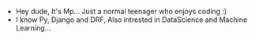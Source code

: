 - Hey dude, It's Mp... Just a normal teenager who enjoys coding :) 
- I know Py, Django and DRF, Also intrested in DataScience and Machine Learning...

<!---
Mpshm/Mpshm is a ✨ special ✨ repository because its `README.md` (this file) appears on your GitHub profile.
You can click the Preview link to take a look at your changes.
--->
